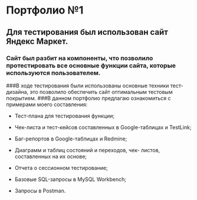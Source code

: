 # Портфолио №1
## Для тестирования был использован сайт Яндекс Маркет. 
### Сайт был разбит на компоненты, что позволило протестировать все основные функции сайта, которые используются пользователем.
###В ходе тестирования были использованы основные техники тест-дизайна, это позволило обеспечить сайт оптимальным тестовым покрытием. 
###В данном портфолио предлагаю ознакомиться с примерами моего составления:

+ Тест-плана для тестирования функции;

+ Чек-листа и тест-кейсов составленных в Google-таблицах и TestLink;

+ Баг-репортов в Google-таблицах  и Redmine;

+ Диаграмм и таблиц состояний и переходов, чек- листов, составленных на их основе;

+ Отчета  о сессионном тестирование;

+ Базовые SQL-запросы в MySQL Workbench;

+ Запросы в Postman.
